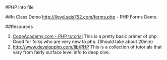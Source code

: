 #PHP into file

##In Class Demo
http://lloyd.seis752.com/forms.php - PHP Forms Demo.

##Resources
1. [CodeAcademy.com - PHP tutorial](http://www.codecademy.com/tracks/php)
This is a pretty basic primer of php.  Good for folks who are very new to php.  (Should take about 20min)
2. http://www.developphp.com/lib/PHP
This is a collection of tutorials that vary from fairly surface level info to deep dive.
